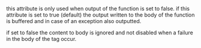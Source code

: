 this attribute is only used when output of the function is set to false. if this attribute is set to true (default) the output written to the body of the function is buffered and in case of an exception also outputted.

if set to false the content to body is ignored and not disabled when a failure in the body of the tag occur.
